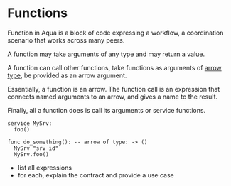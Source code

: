 # Functions

Function in Aqua is a block of code expressing a workflow, a coordination scenario that works across many peers.

A function may take arguments of any type and may return a value.

A function can call other functions, take functions as arguments of [arrow type](../types.md#arrow-types), be provided as an arrow argument.

Essentially, a function is an arrow. The function call is an expression that connects named arguments to an arrow, and gives a name to the result.

Finally, all a function does is call its arguments or service functions.

```text
service MySrv:
  foo()

func do_something(): -- arrow of type: -> ()
  MySrv "srv id"
  MySrv.foo()  
```

* list all expressions
* for each, explain the contract and provide a use case


